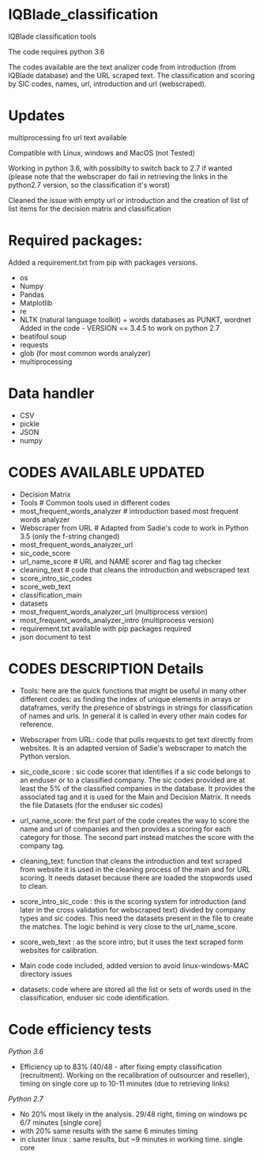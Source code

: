 # IQBlade_classification
IQBlade classification tools 

The code requires python 3.6 

The codes available are the text analizer code from introduction (from IQBlade database) and the URL scraped text.
The classification and scoring by SIC codes, names, url, introduction and url (webscraped).

# Updates
multiprocessing fro url text available

Compatible with Linux, windows and MacOS (not Tested)

Working in python 3.6, with possibilty to switch back to 2.7 if wanted (please note that the webscraper do fail in retrieving the links in the python2.7 version, so the classification it's worst)

Cleaned the issue with empty url or introduction and the creation of list of list items for the decision matrix and classification

# Required packages:
Added a requirement.txt from pip with packages versions.
* os 
* Numpy
* Pandas
* Matplotlib
* re
* NLTK (natural language toolkit) + words databases as PUNKT, wordnet Added in the code - VERSION == 3.4.5 to work on python 2.7 
* beatifoul soup
* requests
* glob (for most common words analyzer)
* multiprocessing

# Data handler
* CSV
* pickle
* JSON
* numpy

# CODES AVAILABLE UPDATED
* Decision Matrix
* Tools  # Common tools used in different codes
* most_frequent_words_analyzer # introduction based most frequent words analyzer
* Webscraper from URL # Adapted from Sadie's code to work in Python 3.5 (only the f-string changed)
* most_frequent_words_analyzer_url  
* sic_code_score 
* url_name_score # URL and NAME scorer and flag tag checker
* cleaning_text # code that cleans the introduction and webscraped text
* score_intro_sic_codes 
* score_web_text
* classification_main
* datasets
* most_frequent_words_analyzer_url (multiprocess version)
* most_frequent_words_analyzer_intro (multiprocess version)
* requirement.txt available with pip packages required
* json document to test
 
# CODES DESCRIPTION Details

* Tools: here are the quick functions that might be useful in many other different codes: as finding the index of unique elements in arrays or dataframes, verify the presence of sbstrings in strings for classification of names and urls. In general it is called in every other main codes for reference.

* Webscraper from URL: code that pulls requests to get text directly from websites. It is an adapted version of Sadie's webscraper to match the Python version.

* sic_code_score : sic code scorer that identifies if a sic code belongs to an enduser or to a classified company. The sic codes provided are at least the 5% of the classified companies in the database. It provides the associated tag and it is used for the Main and Decision Matrix. It needs the file Datasets (for the enduser sic codes)

* url_name_score: the first part of the code creates the way to score the name and url of companies and then provides a scoring for each category for those. The second part instead matches the score with the company tag.

* cleaning_text: function that cleans the introduction and text scraped from website it is used in the cleaning process of the main and for URL scoring. It needs dataset because there are loaded the stopwords used to clean.

* score_intro_sic_code : this is the scoring system for introduction (and later in the cross validation for webscraped text) divided by company types and sic codes. This need the datasets present in the file to create the matches. The logic behind is very close to the url_name_score.

* score_web_text : as the score intro, but it uses the text scraped form websites for calibration. 

* Main code code included, added version to avoid linux-windows-MAC directory issues

* datasets: code where are stored all the list or sets of words used in the classification, enduser sic code identification. 

# Code efficiency tests
_Python 3.6_
- Efficiency up to 83% (40/48 - after fixing empty classification (recruitment). Working on the recalibration of outsourcer and reseller), timing on single core up to 10-11 minutes (due to retrieving links)

_Python 2.7_
- No 20% most likely in the analysis. 29/48 right, timing on windows pc 6/7 minutes [single core]
- with 20% same results with the same 6 minutes timing
- in cluster linux : same results, but ~9 minutes in working time. single core
